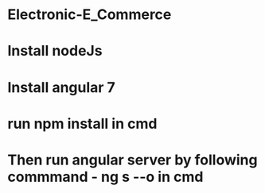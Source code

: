 # Electronic-E_Commerce
# Install nodeJs
# Install angular 7
# run npm install in cmd
# Then run angular server by following commmand - ng s --o in cmd
